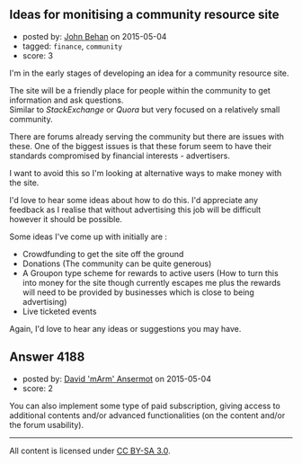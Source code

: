 ## Ideas for monitising a community resource site

- posted by: [John Behan](https://stackexchange.com/users/1464767/john-behan) on 2015-05-04
- tagged: `finance`, `community`
- score: 3

I'm in the early stages of developing an idea for a community resource site.

The site will be a friendly place for people within the community to get information and ask questions.<br /> 
Similar to *StackExchange* or *Quora* but very focused on a relatively small community.

There are forums already serving the community but there are issues with these. One of the biggest issues is that these forum seem to have their standards compromised by financial interests - advertisers.

I want to avoid this so I'm looking at alternative ways to make money with the site.

I'd love to hear some ideas about how to do this. I'd appreciate any feedback as I realise that without advertising this job will be difficult however it should be possible.

Some ideas I've come up with initially are :

 - Crowdfunding to get the site off the ground
 - Donations (The community can be quite generous)
 - A Groupon type scheme for rewards to active users (How to turn this into money for the site though currently escapes me plus the rewards will need to be provided by businesses which is close to being advertising)
 - Live ticketed events

Again, I'd love to hear any ideas or suggestions you may have.



## Answer 4188

- posted by: [David 'mArm' Ansermot](https://stackexchange.com/users/412499/david-marm-ansermot) on 2015-05-04
- score: 2

You can also implement some type of paid subscription, giving access to additional contents and/or advanced functionalities (on the content and/or the forum usability).



---

All content is licensed under [CC BY-SA 3.0](https://creativecommons.org/licenses/by-sa/3.0/).
